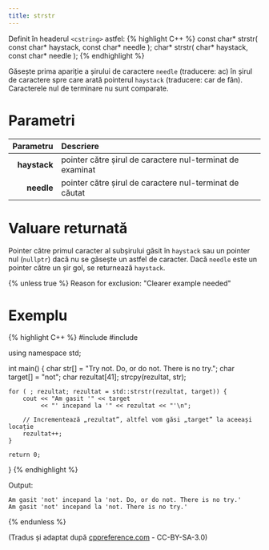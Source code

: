 ```yaml
---
title: strstr
---
```


Definit în headerul `<cstring>` astfel:
{% highlight C++ %}
const char* strstr( const char* haystack, const char* needle );
      char* strstr(       char* haystack, const char* needle );
{% endhighlight %}

Găsește prima apariție a șirului de caractere `needle` (traducere: ac) în șirul de caractere spre care arată pointerul `haystack` (traducere: car de fân). Caracterele nul de terminare nu sunt comparate.

# Parametri

Parametru | Descriere
---: | :---
**haystack** | pointer către șirul de caractere nul-terminat de examinat
**needle**   | pointer către șirul de caractere nul-terminat de căutat

# Valuare returnată

Pointer către primul caracter al subșirului găsit în `haystack` sau un pointer nul (`nullptr`) dacă nu se găsește un astfel de caracter. Dacă `needle` este un pointer către un șir gol, se returnează `haystack`.

{% unless true %}
Reason for exclusion: "Clearer example needed"

# Exemplu

{% highlight C++ %}
#include <iostream>
#include <cstring>

using namespace std;

int main()
{
    char str[] = "Try not. Do, or do not. There is no try.";
    char target[] = "not";
    char rezultat[41];
    strcpy(rezultat, str);

    for ( ; rezultat; rezultat = std::strstr(rezultat, target)) {
        cout << "Am gasit '" << target 
             << "' incepand la '" << rezultat << "'\n";

        // Incrementează „rezultat”, altfel vom găsi „target” la aceeași locație
        rezultat++;
    }

    return 0;
}
{% endhighlight %}

Output:

```
Am gasit 'not' incepand la 'not. Do, or do not. There is no try.'
Am gasit 'not' incepand la 'not. There is no try.'
```

{% endunless %}

(Tradus și adaptat după [cppreference.com](https://en.cppreference.com/w/cpp/string/byte/strstr) - CC-BY-SA-3.0)
